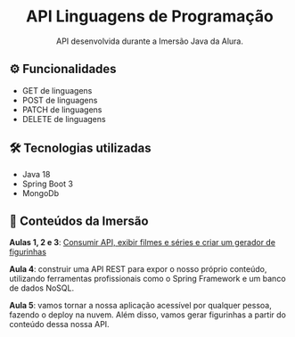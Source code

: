 <div align="center">
  <h1>API Linguagens de Programação</h1>
  <p>API desenvolvida durante a Imersão Java da Alura.</p>
</div>

## ⚙️ Funcionalidades
- GET de linguagens
- POST de linguagens
- PATCH de linguagens
- DELETE de linguagens

## 🛠️ Tecnologias utilizadas
- Java 18
- Spring Boot 3
- MongoDb

## 📒 Conteúdos da Imersão
**Aulas 1, 2 e 3**: [Consumir API, exibir filmes e séries e criar um gerador de figurinhas](https://github.com/wallacyrezende/alura-stickers)

**Aula 4**: construir uma API REST para expor o nosso próprio conteúdo, utilizando ferramentas profissionais como o Spring Framework e um banco de dados NoSQL.

**Aula 5**: vamos tornar a nossa aplicação acessível por qualquer pessoa, fazendo o deploy na nuvem. Além disso, vamos gerar figurinhas a partir do conteúdo dessa nossa API.
